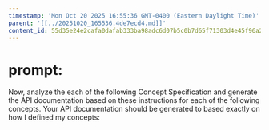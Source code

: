 ```yaml
---
timestamp: 'Mon Oct 20 2025 16:55:36 GMT-0400 (Eastern Daylight Time)'
parent: '[[../20251020_165536.4de7ecd4.md]]'
content_id: 55d35e24e2cafa0dafab333ba98adc6d07b5c0b7d65f71303d4e45f96a26c9ee
---
```


# prompt:

Now, analyze the each of the following Concept Specification and generate the API documentation based on these instructions for each of the following concepts. Your API documentation should be generated to based exactly on how I defined my concepts:
